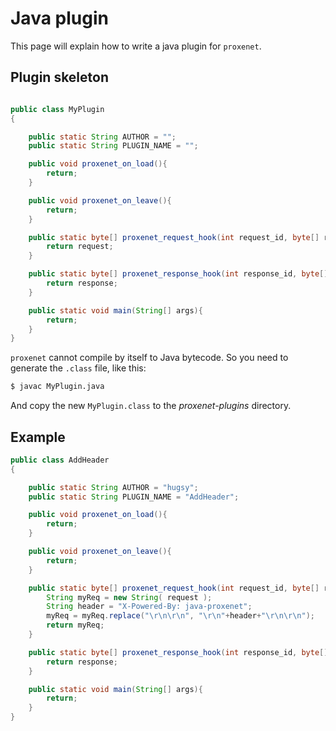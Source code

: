 # Java plugin

This page will explain how to write a java plugin for `proxenet`.


## Plugin skeleton

```java

public class MyPlugin
{

    public static String AUTHOR = "";
    public static String PLUGIN_NAME = "";

    public void proxenet_on_load(){
        return;
    }

    public void proxenet_on_leave(){
        return;
    }

    public static byte[] proxenet_request_hook(int request_id, byte[] request, String uri){
        return request;
    }

    public static byte[] proxenet_response_hook(int response_id, byte[] response, String uri){
        return response;
    }

    public static void main(String[] args){
        return;
    }
}
```

`proxenet` cannot compile by itself to Java bytecode. So you need to generate
the `.class` file, like this:
```bash
$ javac MyPlugin.java
```

And copy the new `MyPlugin.class` to the *proxenet-plugins* directory.


## Example

```java
public class AddHeader
{

    public static String AUTHOR = "hugsy";
    public static String PLUGIN_NAME = "AddHeader";

    public void proxenet_on_load(){
        return;
    }

    public void proxenet_on_leave(){
        return;
    }

    public static byte[] proxenet_request_hook(int request_id, byte[] request, String uri){
        String myReq = new String( request );
        String header = "X-Powered-By: java-proxenet";
        myReq = myReq.replace("\r\n\r\n", "\r\n"+header+"\r\n\r\n");
        return myReq;
    }

    public static byte[] proxenet_response_hook(int response_id, byte[] response, String uri){
        return response;
    }

    public static void main(String[] args){
        return;
    }
}
```
